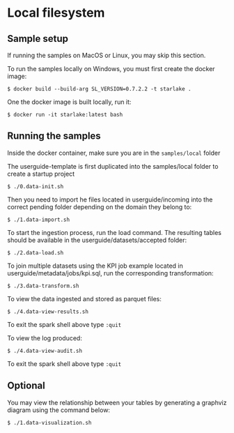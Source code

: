 # Local filesystem


## Sample setup
If running the samples on MacOS or Linux, you may skip this section.

To run the samples locally on Windows, you must first create the docker image:

````shell
$ docker build --build-arg SL_VERSION=0.7.2.2 -t starlake .
````

One the docker image is built locally, run it:

````shell
$ docker run -it starlake:latest bash
````

## Running the samples

Inside the docker container, make sure you are in the `samples/local` folder

The userguide-template is first duplicated into the samples/local folder to create a startup project  

````shell
$ ./0.data-init.sh
````
Then you need to import he files located in userguide/incoming into the correct pending folder depending on the domain they belong to:
````shell
$ ./1.data-import.sh
````
To start the ingestion process, run the load command. The resulting tables should be available in the userguide/datasets/accepted folder:
````shell
$ ./2.data-load.sh
````

To join multiple datasets using the KPI job example located in userguide/metadata/jobs/kpi.sql, run the corresponding transformation:
````shell
$ ./3.data-transform.sh
````


To view the data ingested and stored as parquet files:
````shell
$ ./4.data-view-results.sh
````
To exit the spark shell above type `:quit`

To view the log produced:
````shell
$ ./4.data-view-audit.sh
````
To exit the spark shell above type `:quit`


## Optional

You may view the relationship between your tables by generating a graphviz diagram using the command below:
````shell
$ ./1.data-visualization.sh
````





